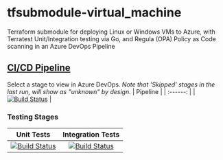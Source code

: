 # tfsubmodule-virtual_machine
Terraform submodule for deploying Linux or Windows VMs to Azure, with Terratest Unit/Integration testing via Go, and Regula (OPA) Policy as Code scanning in an Azure DevOps Pipeline
## [CI/CD Pipeline](https://dev.azure.com/wesleytrust/Terraform/_build?definitionId=102)
Select a stage to view in Azure DevOps. *Note that 'Skipped' stages in the last run, will show as "unknown" by design.*
| Pipeline |
| :------: |
|     [![Build Status](https://dev.azure.com/wesleytrust/Terraform/_apis/build/status/Modules/Resources/ENV-P%3BREF-latest%3B%20tfsubmodule-virtual_machine?repoName=wesley-trust%2Ftfsubmodule-virtual_machine&branchName=main)](https://dev.azure.com/wesleytrust/Terraform/_build/latest?definitionId=102&repoName=wesley-trust%2Ftfsubmodule-virtual_machine&branchName=main)     |
### Testing Stages
| Unit Tests | Integration Tests |
| :--------: | :---------------: |
|    [![Build Status](https://dev.azure.com/wesleytrust/Terraform/_apis/build/status/Modules/Resources/ENV-P%3BREF-latest%3B%20tfsubmodule-virtual_machine?repoName=wesley-trust%2Ftfsubmodule-virtual_machine&branchName=main&stageName=Unit)](https://dev.azure.com/wesleytrust/Terraform/_build/latest?definitionId=102&repoName=wesley-trust%2Ftfsubmodule-virtual_machine&branchName=main)        |          [![Build Status](https://dev.azure.com/wesleytrust/Terraform/_apis/build/status/Modules/Resources/ENV-P%3BREF-latest%3B%20tfsubmodule-virtual_machine?repoName=wesley-trust%2Ftfsubmodule-virtual_machine&branchName=main&stageName=Integration)](https://dev.azure.com/wesleytrust/Terraform/_build/latest?definitionId=102&repoName=wesley-trust%2Ftfsubmodule-virtual_machine&branchName=main)         |